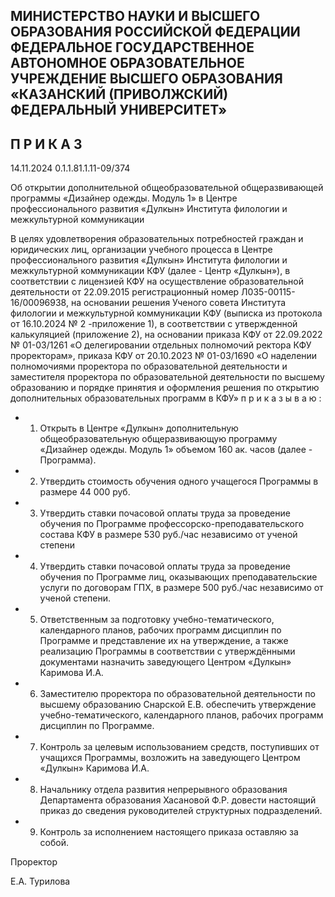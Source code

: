 <!-- image -->

## МИНИСТЕРСТВО НАУКИ И ВЫСШЕГО ОБРАЗОВАНИЯ РОССИЙСКОЙ ФЕДЕРАЦИИ ФЕДЕРАЛЬНОЕ ГОСУДАРСТВЕННОЕ АВТОНОМНОЕ ОБРАЗОВАТЕЛЬНОЕ УЧРЕЖДЕНИЕ ВЫСШЕГО ОБРАЗОВАНИЯ «КАЗАНСКИЙ (ПРИВОЛЖСКИЙ) ФЕДЕРАЛЬНЫЙ УНИВЕРСИТЕТ»

## П Р И К А З

14.11.2024 0.1.1.81.1.11-09/374

Об открытии дополнительной общеобразовательной общеразвивающей программы «Дизайнер одежды. Модуль 1» в Центре профессионального развития «Дулкын» Института филологии и межкультурной коммуникации

В  целях  удовлетворения  образовательных  потребностей  граждан  и  юридических лиц,  организации  учебного  процесса  в  Центре  профессионального  развития  «Дулкын» Института филологии и межкультурной коммуникации КФУ (далее - Центр «Дулкын»), в соответствии с лицензией КФУ на осуществление образовательной деятельности от 22.09.2015  регистрационный  номер  Л035-00115-16/00096938,  на  основании  решения Ученого совета Института филологии и межкультурной коммуникации КФУ (выписка из протокола от 16.10.2024 № 2 -приложение 1), в соответствии с утвержденной калькуляцией  (приложение  2),  на  основании  приказа  КФУ  от  22.09.2022 № 01-03/1261 «О делегировании отдельных полномочий  ректора КФУ проректорам», приказа КФУ от 20.10.2023  № 01-03/1690  «О  наделении  полномочиями  проректора  по  образовательной деятельности  и  заместителя  проректора  по  образовательной  деятельности  по  высшему образованию и порядке принятия и оформления решения по открытию дополнительных образовательных программ в КФУ» п р и к а з ы в а ю :

- 1. Открыть в Центре «Дулкын» дополнительную общеобразовательную общеразвивающую  программу  «Дизайнер  одежды.  Модуль  1»  объемом  160  ак. часов (далее - Программа).
- 2. Утвердить стоимость обучения одного учащегося Программы в размере 44 000 руб.
- 3. Утвердить ставки почасовой оплаты труда за проведение обучения по Программе профессорско-преподавательского состава КФУ  в размере 530 руб./час независимо от ученой степени

- 4. Утвердить ставки почасовой оплаты труда за проведение обучения по Программе  лиц,  оказывающих  преподавательские  услуги  по  договорам  ГПХ,  в  размере 500 руб./час независимо от ученой степени.
- 5. Ответственным  за подготовку учебно-тематического, календарного планов, рабочих программ дисциплин по Программе и представление их на утверждение, а также реализацию Программы в соответствии с утверждёнными документами назначить заведующего Центром «Дулкын» Каримова И.А.
- 6. Заместителю проректора по образовательной деятельности по высшему образованию Снарской Е.В. обеспечить утверждение учебно-тематического, календарного планов, рабочих программ дисциплин по Программе.
- 7. Контроль  за  целевым  использованием  средств,  поступивших  от учащихся Программы, возложить на заведующего Центром «Дулкын» Каримова И.А.
- 8. Начальнику отдела развития непрерывного образования Департамента образования  Хасановой  Ф.Р.  довести  настоящий  приказ  до  сведения  руководителей структурных подразделений.
- 9. Контроль за исполнением настоящего приказа оставляю за собой.

Проректор

<!-- image -->

Е.А. Турилова